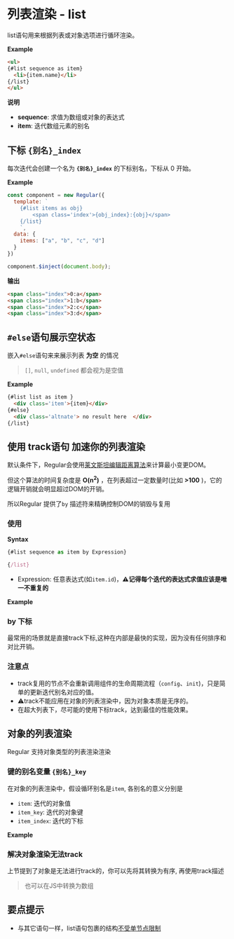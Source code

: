 
# 列表渲染 - list

list语句用来根据列表或对象选项进行循环渲染。

__Example__

```html
<ul>
{#list sequence as item}
  <li>{item.name}</li>
{/list}
</ul>

```

__说明__

* __sequence__: 求值为数组或对象的表达式
* __item__: 迭代数组元素的别名




## 下标 `{别名}_index`

每次迭代会创建一个名为 __`{别名}_index`__ 的下标别名，下标从 0 开始。

__Example__

```js
const component = new Regular({
  template: `
    {#list items as obj}
        <span class='index'>{obj_index}:{obj}</span>
    {/list}
    `,
  data: {
    items: ["a", "b", "c", "d"]
  }
})

component.$inject(document.body);

```

__输出__

```html
<span class="index">0:a</span>
<span class="index">1:b</span>
<span class="index">2:c</span>
<span class="index">3:d</span>
```

<a id="if"></a>


## `#else`语句展示空状态

嵌入`#else`语句来来展示列表 __为空__ 的情况

> `[]`, `null`, `undefined` 都会视为是空值


__Example__


```html
{#list list as item }
  <div class='item'>{item}</div>
{#else}
  <div class='altnate'> no result here  </div>
{/list}
```


<script async src="//jsfiddle.net/leeluolee/dn87x4yw/embed/js,result/"></script>




## 使用 track语句 加速你的列表渲染


默认条件下，Regular会使用[莱文斯坦编辑距离算法](http://en.wikipedia.org/wiki/Levenshtein_distance)来计算最小变更DOM。

但这个算法的时间复杂度是 <strong>O(n<sup>2</sup>)</strong> ，在列表超过一定数量时(比如 __>100__ )，它的逻辑开销就会明显超过DOM的开销。

所以Regular 提供了`by` 描述符来精确控制DOM的销毁与复用


### 使用

__Syntax__

```js
{#list sequence as item by Expression}

{/list}
```


- Expression: 任意表达式(如`item.id`)，__⚠️记得每个迭代的表达式求值应该是唯一不重复的__



__Example__


<script async src="//jsfiddle.net/leeluolee/zmp6y91s/embed/js,result/"></script>


### by 下标


最常用的场景就是直接track下标,这种在内部是最快的实现，因为没有任何排序和对比开销。

<script async src="//jsfiddle.net/leeluolee/wh0n4bq3/embed/js,result/"></script>


### 注意点

- track复用的节点不会重新调用组件的生命周期流程（`config`、`init`)，只是简单的更新迭代别名对应的值。
- ⚠️track不能应用在对象的列表渲染中，因为对象本质是无序的。
- 在超大列表下，尽可能的使用下标track，达到最佳的性能效果。



## 对象的列表渲染

Regular 支持对象类型的列表渲染渲染


### 键的别名变量 `{别名}_key`

在对象的列表渲染中，假设循环别名是`item`, 各别名的意义分别是

- `item`: 迭代的对象值
- `item_key`: 迭代的对象键
- `item_index`: 迭代的下标

__Example__

<script async src="//jsfiddle.net/leeluolee/gth68n9p/embed/js,result/"></script>

### 解决对象渲染无法track

上节提到了对象是无法进行track的，你可以先将其转换为有序, 再使用track描述

<script async src="//jsfiddle.net/leeluolee/u6fbzx2L/embed/js,result/"></script>


> 也可以在JS中转换为数组

## 要点提示


- 与其它语句一样，list语句包裹的结构[不受单节点限制](./README.html#wrap-limit)

